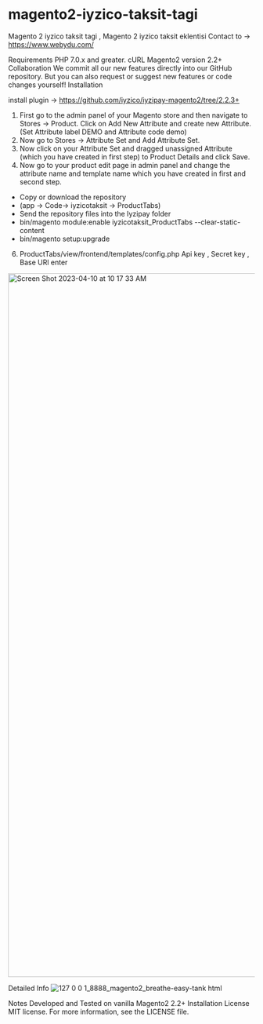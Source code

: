 # magento2-iyzico-taksit-tagi
Magento 2 iyzico taksit tagi , Magento 2 iyzico taksit eklentisi
Contact to -> https://www.webydu.com/ 

Requirements
PHP 7.0.x and greater.
cURL
Magento2 version 2.2+
Collaboration
We commit all our new features directly into our GitHub repository. But you can also request or suggest new features or code changes yourself!
Installation

install plugin -> https://github.com/iyzico/iyzipay-magento2/tree/2.2.3+ 
1. First go to the admin panel of your Magento store and then navigate to Stores -> Product. Click on Add New Attribute and create new Attribute. (Set Attribute label DEMO and Attribute code demo)
2. Now go to Stores -> Attribute Set and Add Attribute Set.
3. Now click on your Attribute Set and dragged unassigned Attribute (which you have created in first step) to Product Details and click Save.
4. Now go to your product edit page in admin panel and change the attribute name and template name which you have created in first and second step.
* Copy or download the repository
*  (app -> Code-> iyzicotaksit -> ProductTabs)
* Send the repository files into the Iyzipay folder
* bin/magento module:enable iyzicotaksit_ProductTabs --clear-static-content
* bin/magento setup:upgrade
6. ProductTabs/view/frontend/templates/config.php Api key , Secret key , Base URl enter
<img width="1435" alt="Screen Shot 2023-04-10 at 10 17 33 AM" src="https://user-images.githubusercontent.com/101548542/230848718-d98dbc24-dda1-4381-a01d-3347d9f4685d.png">


Detailed Info
![127 0 0 1_8888_magento2_breathe-easy-tank html](https://user-images.githubusercontent.com/101548542/230848424-5de31f27-4732-47f4-8935-90ba958ee98c.png)


Notes
Developed and Tested on vanilla Magento2 2.2+ Installation
License
MIT license. For more information, see the LICENSE file.
